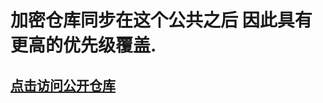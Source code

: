 # 加密仓库同步在这个公共之后 因此具有更高的优先级覆盖.
## [点击访问公开仓库]([https://github.com/UpKK-Xnet-YYDCS/UPKK_ZE_PUBLIC](https://github.com/UpKK-Xnet-YYDCS/ZE_Stripper_Vscript)) ##
